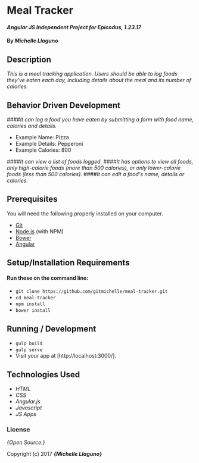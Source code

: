 # Meal Tracker

#### _Angular JS Independent Project for Epicodus, 1.23.17_

#### By _**Michelle Llaguno**_

## Description

_This is a meal tracking application. Users should be able to log foods they've eaten each day, including details about the meal and its number of calories._

## Behavior Driven Development

####_It can log a food you have eaten by submitting a form with food name, calories and details._
* Example Name: Pizza
* Example Details: Pepperoni
* Example Calories: 800

####_It can view a list of foods logged._
####_It has options to view all foods, only high-calorie foods (more than 500 calories), or only lower-calorie foods (less than 500 calories)._
####_It can edit a food's name, details or calories._

## Prerequisites

You will need the following properly installed on your computer.

* [Git](https://git-scm.com/)
* [Node.js](https://nodejs.org/) (with NPM)
* [Bower](https://bower.io/)
* [Angular](https://angular.io/)

## Setup/Installation Requirements

#### Run these on the command line:
* `git clone https://github.com/gitmichelle/meal-tracker.git`
* `cd meal-tracker`
* `npm install`
* `bower install`

## Running / Development
* `gulp build`
* `gulp serve`
* Visit your app at [http://localhost:3000/].


## Technologies Used

* _HTML_
* _CSS_
* _Angular.js_
* _Javascript_
* _JS Apps_

### License

*{Open Source.}*

Copyright (c) 2017 **_{Michelle Llaguno}_**
